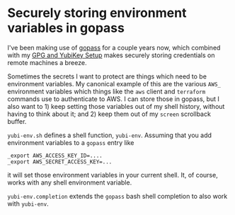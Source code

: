 # Securely storing environment variables in gopass

I've been making use of [gopass](https://www.gopass.pw/) for a couple years now, which
combined with my [GPG and YubiKey Setup](https://kula.tproa.net/lnt/computers/gpg/gpg-and-yubikey.html)
makes securely storing credentials on remote machines a breeze.

Sometimes the secrets I want to protect are things which need to be
environment variables. My canonical example of this are the various
`AWS_` environment variables which things like the `aws` client
and `terraform` commands use to authenticate to AWS. I can store those
in gopass, but I also want to 1) keep setting those variables out 
of my shell history, without having to think about it; and 2)
keep them out of my `screen` scrollback buffer.

`yubi-env.sh` defines a shell function, `yubi-env`. Assuming that
you add environment variables to a `gopass` entry like

```
_export AWS_ACCESS_KEY_ID=....
_export AWS_SECRET_ACCESS_KEY=...
```

it will set those environment variables in your current shell. It,
of course, works with any shell environment variable.

`yubi-env.completion` extends the `gopass` bash shell completion
to also work with `yubi-env`.

